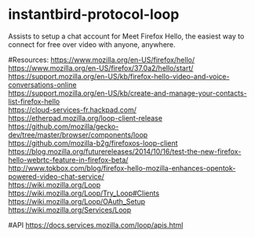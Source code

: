 # instantbird-protocol-loop
Assists to setup a chat account for Meet Firefox Hello, the easiest way to connect for free over video with anyone, anywhere. 

#Resources: 
https://www.mozilla.org/en-US/firefox/hello/ <br/>
https://www.mozilla.org/en-US/firefox/37.0a2/hello/start/ <br/>
https://support.mozilla.org/en-US/kb/firefox-hello-video-and-voice-conversations-online <br/>
https://support.mozilla.org/en-US/kb/create-and-manage-your-contacts-list-firefox-hello <br/>
https://cloud-services-fr.hackpad.com/ <br/>
https://etherpad.mozilla.org/loop-client-release <br/>
https://github.com/mozilla/gecko-dev/tree/master/browser/components/loop <br/>
https://github.com/mozilla-b2g/firefoxos-loop-client <br/>
https://blog.mozilla.org/futurereleases/2014/10/16/test-the-new-firefox-hello-webrtc-feature-in-firefox-beta/ <br/>
http://www.tokbox.com/blog/firefox-hello-mozilla-enhances-opentok-powered-video-chat-service/ <br/>
https://wiki.mozilla.org/Loop <br/>
https://wiki.mozilla.org/Loop/Try_Loop#Clients <br/>
https://wiki.mozilla.org/Loop/OAuth_Setup <br/>
https://wiki.mozilla.org/Services/Loop

#API
https://docs.services.mozilla.com/loop/apis.html
